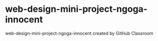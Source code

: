 # web-design-mini-project-ngoga-innocent
web-design-mini-project-ngoga-innocent created by GitHub Classroom
